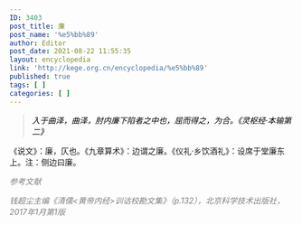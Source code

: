 ```yaml
---
ID: 3403
post_title: 廉
post_name: '%e5%bb%89'
author: Editor
post_date: 2021-08-22 11:55:35
layout: encyclopedia
link: 'http://kege.org.cn/encyclopedia/%e5%bb%89'
published: true
tags: [ ]
categories: [ ]
---
```

<blockquote><span style="color: #000000;"><em>入于曲泽，曲泽，肘内廉下陷者之中也，屈而得之，为合。《灵枢经·本输第二》</em></span></blockquote>
《说文》：廉，仄也。《九章算术》：边谓之廉。《仪礼·乡饮酒礼》：设席于堂廉东上。注：侧边曰廉。

<span style="color: #808080;"><em>参考文献</em></span>

<span style="color: #808080;"><em>钱超尘主编《清儒&lt;黄帝内经&gt;训诂校勘文集》（p.132），北京科学技术出版社，2017年1月第1版</em></span>